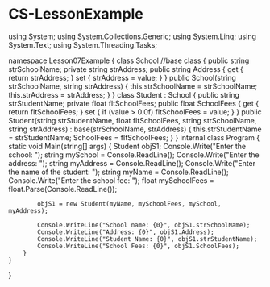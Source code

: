 # CS-LessonExample
using System;
using System.Collections.Generic;
using System.Linq;
using System.Text;
using System.Threading.Tasks;

namespace Lesson07Example
{
    class School    //base class
    {
        public string strSchoolName;
        private string strAddress;
        public string Address
        {
            get { return strAddress; }
            set { strAddress = value; }
        }
        public School(string strSchoolName, string strAddress)
        {
            this.strSchoolName = strSchoolName;
            this.strAddress = strAddress;
        }
    }
    class Student : School
    {
        public string strStudentName;
        private float fltSchoolFees;
        public float SchoolFees
        {
            get { return fltSchoolFees; }
            set
            {
                if (value > 0.0f)
                    fltSchoolFees = value;
            }
        }
        public Student(string strStudentName,
                       float fltSchoolFees,
                       string strSchoolName,
                       string strAddress) : base(strSchoolName, strAddress)
        {
            this.strStudentName = strStudentName;
            SchoolFees = fltSchoolFees;
        }
    }
    internal class Program
    {
        static void Main(string[] args)
        {
            Student objS1;
            Console.Write("Enter the school: ");
            string mySchool = Console.ReadLine();
            Console.Write("Enter the address: ");
            string myAddress = Console.ReadLine();
            Console.Write("Enter the name of the student: ");
            string myName = Console.ReadLine();
            Console.Write("Enter the school fee: ");
            float mySchoolFees = float.Parse(Console.ReadLine());

            objS1 = new Student(myName, mySchoolFees, mySchool, myAddress);

            Console.WriteLine("School name: {0}", objS1.strSchoolName);
            Console.WriteLine("Address: {0}", objS1.Address);
            Console.WriteLine("Student Name: {0}", objS1.strStudentName);
            Console.WriteLine("School Fees: {0}", objS1.SchoolFees);
        }
    }
}
